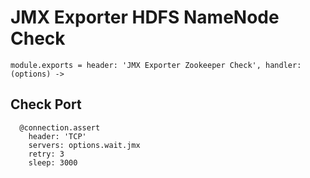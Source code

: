 
# JMX Exporter HDFS NameNode Check

    module.exports = header: 'JMX Exporter Zookeeper Check', handler: (options) ->

## Check Port

      @connection.assert
        header: 'TCP'
        servers: options.wait.jmx
        retry: 3
        sleep: 3000
